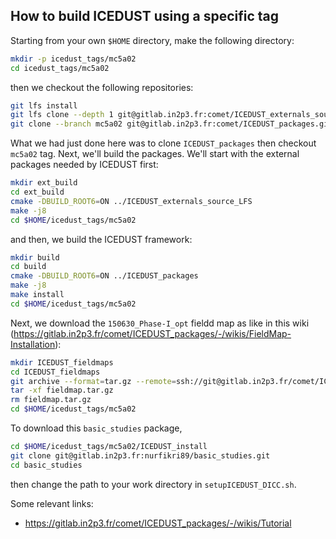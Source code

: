 ## How to build ICEDUST using a specific tag

Starting from your own `$HOME` directory, make the following directory:

```bash
mkdir -p icedust_tags/mc5a02
cd icedust_tags/mc5a02
```
then we checkout the following repositories:
```bash
git lfs install
git lfs clone --depth 1 git@gitlab.in2p3.fr:comet/ICEDUST_externals_source_LFS.git
git clone --branch mc5a02 git@gitlab.in2p3.fr:comet/ICEDUST_packages.git  
```
What we had just done here was to clone `ICEDUST_packages` then checkout `mc5a02` tag. Next, we'll build the packages.
We'll start with the external packages needed by ICEDUST first:
```bash
mkdir ext_build
cd ext_build
cmake -DBUILD_ROOT6=ON ../ICEDUST_externals_source_LFS
make -j8
cd $HOME/icedust_tags/mc5a02
```
and then, we build the ICEDUST framework:
```bash
mkdir build
cd build
cmake -DBUILD_ROOT6=ON ../ICEDUST_packages
make -j8
make install
cd $HOME/icedust_tags/mc5a02
```
Next, we download the `150630_Phase-I_opt` fieldd map as like in this wiki (https://gitlab.in2p3.fr/comet/ICEDUST_packages/-/wikis/FieldMap-Installation):

```bash
mkdir ICEDUST_fieldmaps
cd ICEDUST_fieldmaps
git archive --format=tar.gz --remote=ssh://git@gitlab.in2p3.fr/comet/ICEDUST_fieldmaps.git master -- 150630_Phase-I_opt > fieldmap.tar.gz
tar -xf fieldmap.tar.gz
rm fieldmap.tar.gz
cd $HOME/icedust_tags/mc5a02
```

To download this `basic_studies` package,

```bash
cd $HOME/icedust_tags/mc5a02/ICEDUST_install
git clone git@gitlab.in2p3.fr:nurfikri89/basic_studies.git
cd basic_studies
```

then change the path to your work directory in `setupICEDUST_DICC.sh`.

Some relevant links:
- https://gitlab.in2p3.fr/comet/ICEDUST_packages/-/wikis/Tutorial